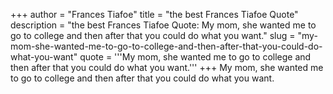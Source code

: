 +++
author = "Frances Tiafoe"
title = "the best Frances Tiafoe Quote"
description = "the best Frances Tiafoe Quote: My mom, she wanted me to go to college and then after that you could do what you want."
slug = "my-mom-she-wanted-me-to-go-to-college-and-then-after-that-you-could-do-what-you-want"
quote = '''My mom, she wanted me to go to college and then after that you could do what you want.'''
+++
My mom, she wanted me to go to college and then after that you could do what you want.
